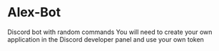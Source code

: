# Alex-Bot
Discord bot with random commands
You will need to create your own application in the Discord developer panel and use your own token
